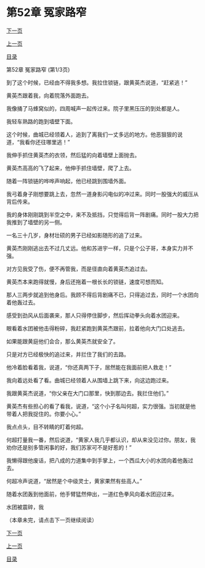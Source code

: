 <h1>第52章   冤家路窄</h1>
            <div><p><a href="./0154_%E7%AC%AC52%E7%AB%A0_%E5%86%A4%E5%AE%B6%E8%B7%AF%E7%AA%84.md">下一页</a></p><p><a href="./0152_%E7%AC%AC51%E7%AB%A0_%E9%9D%92%E9%BE%99%E6%AE%BF.md">上一页</a></p><p><a href="../">目录</a></p></div>
            <div><p>第52章   冤家路窄 (第1/3页)</p><p>到了这个时候，已经由不得我多想。我拉住锁链，跟黄英杰说道，“赶紧逃！”</p><p>黄英杰跟着我，向着院落外面跑去。</p><p>我像捅了马蜂窝似的，四周喊声一起传过来。院子里黑压压的到处都是人。</p><p>我轻车熟路的跑到墙壁下面。</p><p>这个时候，曲城已经领着人，追到了离我们一丈多远的地方。他恶狠狠的说道，“我看你还往哪里逃！”</p><p>我伸手抓住黄英杰的衣领，然后猛的向着墙壁上面抛去。</p><p>黄英杰高高的飞了起来，他伸手抓住墙壁，爬了上去。</p><p>随着一阵锁链的哗哗声响起，他已经跳到围墙外面。</p><p>我弓着身子刚想要跳上去，忽然一道身影闪电似的冲过来。同时一股强大的威压从背后传来。</p><p>我的身体刚刚跳到半空之中，来不及抵挡，只觉得后背一阵剧痛。同时一股大力把我推到了墙壁的另一侧。</p><p>一名三十几岁，身材壮硕的男子已经如影随形的追了过来。</p><p>黄英杰刚刚逃出去不过几丈远。他和苏进宇一样，只是个公子哥，本身实力并不强。</p><p>对方见我受了伤，便不再管我，而是径直向着黄英杰追过去。</p><p>黄英杰本来跑得就慢，身后还拖着一根长长的锁链，速度可想而知。</p><p>那人三两步就追到他身后。我顾不得后背剧痛不已，只得追过去，同时一个水团向着他轰过去。</p><p>感受到劲风从后面袭来，那人只得停住脚步，然后挥动拳头向着水团迎来。</p><p>眼看着水团被他击得粉碎，我赶紧跑到黄英杰跟前，拉着他向大门口处逃去。</p><p>如果能跟黄庭他们会合，那么黄英杰就安全了。</p><p>只是对方已经极快的追过来，并拦住了我们的去路。</p><p>他冷着脸看着我，说道，“你还真两下子，居然能在我面前把人救走！”</p><p>我向着远处看了看。曲城已经领着人从围墙上跳下来，向这边跑过来。</p><p>我跟黄英杰说道，“你父亲在大门口那里，快到那边去。我拦住他们。”</p><p>黄英杰有些担心的看了看我，说道，“这个小子名叫何超，实力很强。当初就是他带着人把我捉住的。你要小心。”</p><p>我点点头，目不转睛的盯着何超。</p><p>何超打量我一番，然后说道，“黄家人我几乎都认识，却从来没见过你。朋友，我劝你还是别多管闲事的好，我们苏家可不是好惹的！”</p><p>我懒得跟他废话，把八成的力道集中到手掌上，一个西瓜大小的水团向着他轰过去。</p><p>何超冷声说道，“居然是个中级灵士，黄家果然有些高人。”</p><p>随着水团轰到他面前，他手臂猛然伸出，一道红色拳风向着水团迎过来。</p><p>水团被震碎，我</p><p>（本章未完，请点击下一页继续阅读）</p></div>
            <div><p><a href="./0154_%E7%AC%AC52%E7%AB%A0_%E5%86%A4%E5%AE%B6%E8%B7%AF%E7%AA%84.md">下一页</a></p><p><a href="./0152_%E7%AC%AC51%E7%AB%A0_%E9%9D%92%E9%BE%99%E6%AE%BF.md">上一页</a></p><p><a href="../">目录</a></p></div>
